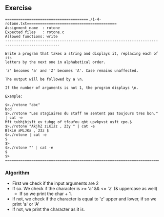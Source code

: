 ## Exercise

```
======================================./1-4-rotone.txt=========================================
Assignment name  : rotone
Expected files   : rotone.c
Allowed functions: write
-----------------------------------------------------------------------------------------------

Write a program that takes a string and displays it, replacing each of its
letters by the next one in alphabetical order.

'z' becomes 'a' and 'Z' becomes 'A'. Case remains unaffected.

The output will be followed by a \n.

If the number of arguments is not 1, the program displays \n.

Example:

$>./rotone "abc"
bcd
$>./rotone "Les stagiaires du staff ne sentent pas toujours tres bon." | cat -e
Mft tubhjbjsft ev tubgg of tfoufou qbt upvkpvst usft cpo.$
$>./rotone "AkjhZ zLKIJz , 23y " | cat -e
BlkiA aMLJKa , 23z $
$>./rotone | cat -e
$
$>
$>./rotone "" | cat -e
$
$>
===============================================================================================
```

### Algorithm

- First we check if the input arguments are 2
- If so. We check if the character is >= 'a' && <= 'z' (& uppercase as well)
	- If so we print the char + 1.
- If not, we check if the character is equal to 'z' upper and lower, if so we print 'a' or 'A'
- If not, we print the character as it is.


